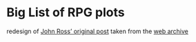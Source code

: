 # Big List of RPG plots

redesign of [John Ross’ original post](https://web.archive.org/web/20071012023309/http://www.io.com/~sjohn/plots.htm) taken from the [web archive](https://web.archive.org/)

